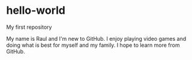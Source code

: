 # hello-world
My first repository

My name is Raul and I'm new to GitHub. I enjoy playing video games and doing what is best for myself and my family.
I hope to learn more from GitHub.
